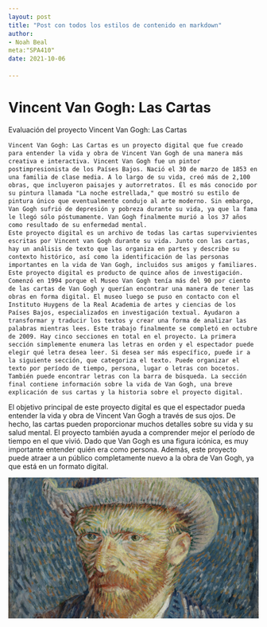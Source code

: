```yaml
---
layout: post
title: "Post con todos los estilos de contenido en markdown"
author: 
- Noah Beal
meta:"SPA410"
date: 2021-10-06

---
```

# Vincent Van Gogh: Las Cartas



Evaluación del proyecto Vincent Van Gogh: Las Cartas

	Vincent Van Gogh: Las Cartas es un proyecto digital que fue creado para entender la vida y obra de Vincent Van Gogh de una manera más creativa e interactiva. Vincent Van Gogh fue un pintor postimpresionista de los Países Bajos. Nació el 30 de marzo de 1853 en una familia de clase media. A lo largo de su vida, creó más de 2,100 obras, que incluyeron paisajes y autorretratos. Él es más conocido por su pintura llamada "La noche estrellada," que mostró su estilo de pintura único que eventualmente condujo al arte moderno. Sin embargo, Van Gogh sufrió de depresión y pobreza durante su vida, ya que la fama le llegó sólo póstumamente. Van Gogh finalmente murió a los 37 años como resultado de su enfermedad mental. 
	Este proyecto digital es un archivo de todas las cartas supervivientes escritas por Vincent van Gogh durante su vida. Junto con las cartas, hay un análisis de texto que las organiza en partes y describe su contexto histórico, así como la identificación de las personas importantes en la vida de Van Gogh, incluidos sus amigos y familiares. 
	Este proyecto digital es producto de quince años de investigación. Comenzó en 1994 porque el Museo Van Gogh tenía más del 90 por ciento de las cartas de Van Gogh y querían encontrar una manera de tener las obras en forma digital. El museo luego se puso en contacto con el Instituto Huygens de la Real Academia de artes y ciencias de los Países Bajos, especializados en investigación textual. Ayudaron a transformar y traducir los textos y crear una forma de analizar las palabras mientras lees. Este trabajo finalmente se completó en octubre de 2009. Hay cinco secciones en total en el proyecto. La primera sección simplemente enumera las letras en orden y el espectador puede elegir qué letra desea leer. Si desea ser más específico, puede ir a la siguiente sección, que categoriza el texto. Puede organizar el texto por período de tiempo, persona, lugar o letras con bocetos. También puede encontrar letras con la barra de búsqueda. La sección final contiene información sobre la vida de Van Gogh, una breve explicación de sus cartas y la historia sobre el proyecto digital. 
El objetivo principal de este proyecto digital es que el espectador pueda entender la vida y obra de Vincent Van Gogh a través de sus ojos. De hecho, las cartas pueden proporcionar muchos detalles sobre su vida y su salud mental. El proyecto también ayuda a comprender mejor el período de tiempo en el que vivió. Dado que Van Gogh es una figura icónica, es muy importante entender quién era como persona. Además, este proyecto puede atraer a un público completamente nuevo a la obra de Van Gogh, ya que está en un formato digital. 



![foto](/assets/images/001.jpg)
